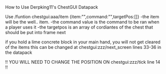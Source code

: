 How to Use Derpking11's ChestGUI Datapack

Use
/funtion chestgui:aaa/item {item:"",command:"",targetPos:[]}
-the item will be the well.. item.
-the command value is the command to be ran when a player uses it
-the targetpos is an array of cordiantes of the chest that should be put into frame next

if you hold a lime concrete block in your main hand, you will not get cleared of the items
this can be changed at chestgui:zzz/next_screen lines 33-36 in the datapack


!! YOU WILL NEED TO CHANGE THE POSITION ON chestgui:zzz/tick line 14 !!
